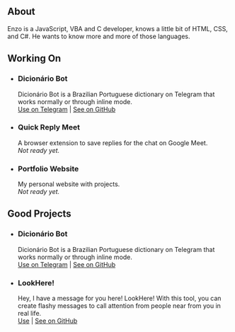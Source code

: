 ## About
Enzo is a JavaScript, VBA and C developer, knows a little bit of HTML, CSS, and C#. He wants to know more and more of those languages.

## Working On
- ### Dicionário Bot
  Dicionário Bot is a Brazilian Portuguese dictionary on Telegram that works normally or through inline mode.<br>
  [Use on Telegram](https://t.me/dicionariobot) | [See on GitHub](https://github.com/enzon19/dicionariobot)
- ### Quick Reply Meet
  A browser extension to save replies for the chat on Google Meet.<br>
  _Not ready yet._
- ### Portfolio Website
  My personal website with projects.<br>
  _Not ready yet._
  
## Good Projects
- ### Dicionário Bot
  Dicionário Bot is a Brazilian Portuguese dictionary on Telegram that works normally or through inline mode.<br>
  [Use on Telegram](https://t.me/dicionariobot) | [See on GitHub](https://github.com/enzon19/dicionariobot)
- ### LookHere!
  Hey, I have a message for you here! LookHere! With this tool, you can create flashy messages to call attention from people near from you in real life.<br>
  [Use](https://enzon19.github.io/lookhere/) | [See on GitHub](https://github.com/enzon19/lookhere)
